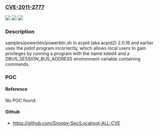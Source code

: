 ### [CVE-2011-2777](https://cve.mitre.org/cgi-bin/cvename.cgi?name=CVE-2011-2777)
![](https://img.shields.io/static/v1?label=Product&message=n%2Fa&color=blue)
![](https://img.shields.io/static/v1?label=Version&message=n%2Fa&color=blue)
![](https://img.shields.io/static/v1?label=Vulnerability&message=n%2Fa&color=brighgreen)

### Description

samples/powerbtn/powerbtn.sh in acpid (aka acpid2) 2.0.16 and earlier uses the pidof program incorrectly, which allows local users to gain privileges by running a program with the name kded4 and a DBUS_SESSION_BUS_ADDRESS environment variable containing commands.

### POC

#### Reference
No POC found.

#### Github
- https://github.com/Snoopy-Sec/Localroot-ALL-CVE

